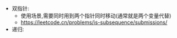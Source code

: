 #### 
- 双指针:
  - 使用场景,需要同时用到两个指针同时移动(通常就是两个变量代替)
  - https://leetcode.cn/problems/is-subsequence/submissions/
- 递归: